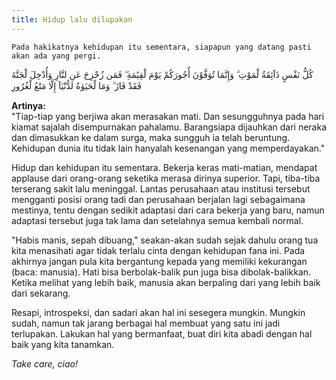 ```yaml
---
title: Hidup lalu dilupakan
---
```


`Pada hakikatnya kehidupan itu sementara, siapapun yang datang pasti akan ada yang pergi.`

<p align="right">

كُلُّ نَفْسٍ ذَآئِقَةُ لْمَوْتِ ۗ وَإِنَّمَا تُوَفَّوْنَ أُجُورَكُمْ يَوْمَ لْقِيَٰمَةِ ۖ فَمَن زُحْزِحَ عَنِ لنَّارِ وَأُدْخِلَ لْجَنَّةَ فَقَدْ فَازَ ۗ وَمَا لْحَيَوٰةُ لدُّنْيَآ إِلَّا مَتَٰعُ لْغُرُورِ

</p>

**Artinya:**  
"Tiap-tiap yang berjiwa akan merasakan mati. Dan sesungguhnya pada hari kiamat sajalah disempurnakan pahalamu. Barangsiapa dijauhkan dari neraka dan dimasukkan ke dalam surga, maka sungguh ia telah beruntung. Kehidupan dunia itu tidak lain hanyalah kesenangan yang memperdayakan."  

Hidup dan kehidupan itu sementara. Bekerja keras mati-matian, mendapat applause dari orang-orang seketika merasa dirinya superior. Tapi, tiba-tiba terserang sakit lalu meninggal. Lantas perusahaan atau institusi tersebut mengganti posisi orang tadi dan perusahaan berjalan lagi sebagaimana mestinya, tentu dengan sedikit adaptasi dari cara bekerja yang baru, namun adaptasi tersebut juga tak lama dan setelahnya semua kembali normal.  

"Habis manis, sepah dibuang," seakan-akan sudah sejak dahulu orang tua kita menasihati agar tidak terlalu cinta dengan kehidupan fana ini. Pada akhirnya jangan pula kita bergantung kepada yang memiliki kekurangan (baca: manusia). Hati bisa berbolak-balik pun juga bisa dibolak-balikkan. Ketika melihat yang lebih baik, manusia akan berpaling dari yang lebih baik dari sekarang.  

Resapi, introspeksi, dan sadari akan hal ini sesegera mungkin. Mungkin sudah, namun tak jarang berbagai hal membuat yang satu ini jadi terlupakan. Lakukan hal yang bermanfaat, buat diri kita abadi dengan hal baik yang kita tanamkan.  

_Take care, ciao!_
